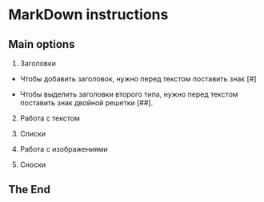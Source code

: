 # MarkDown instructions

## Main options

1. Заголовки

+ Чтобы добавить заголовок, нужно перед текстом поставить знак [#]

+ Чтобы выделить заголовки второго типа, нужно перед текстом поставить знак двойной решетки [##].

2. Работа с текстом

3. Списки

4. Работа с изображениями

5. Сноски

## The End 

